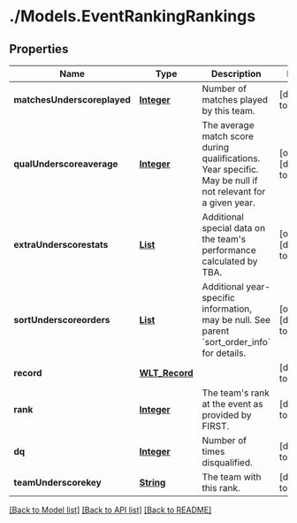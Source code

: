# ./Models.EventRankingRankings
## Properties

Name | Type | Description | Notes
------------ | ------------- | ------------- | -------------
**matchesUnderscoreplayed** | [**Integer**](integer.md) | Number of matches played by this team. | [default to null]
**qualUnderscoreaverage** | [**Integer**](integer.md) | The average match score during qualifications. Year specific. May be null if not relevant for a given year. | [optional] [default to null]
**extraUnderscorestats** | [**List**](number.md) | Additional special data on the team&#39;s performance calculated by TBA. | [optional] [default to null]
**sortUnderscoreorders** | [**List**](number.md) | Additional year-specific information, may be null. See parent &#x60;sort_order_info&#x60; for details. | [optional] [default to null]
**record** | [**WLT_Record**](WLT_Record.md) |  | [default to null]
**rank** | [**Integer**](integer.md) | The team&#39;s rank at the event as provided by FIRST. | [default to null]
**dq** | [**Integer**](integer.md) | Number of times disqualified. | [default to null]
**teamUnderscorekey** | [**String**](string.md) | The team with this rank. | [default to null]

[[Back to Model list]](../README.md#documentation-for-models) [[Back to API list]](../README.md#documentation-for-api-endpoints) [[Back to README]](../README.md)

